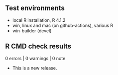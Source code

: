 ## Test environments
* local R installation, R 4.1.2
* win, linux and mac (on github-actions), various R
* win-builder (devel)

## R CMD check results

0 errors | 0 warnings | 0 note

* This is a new release.
